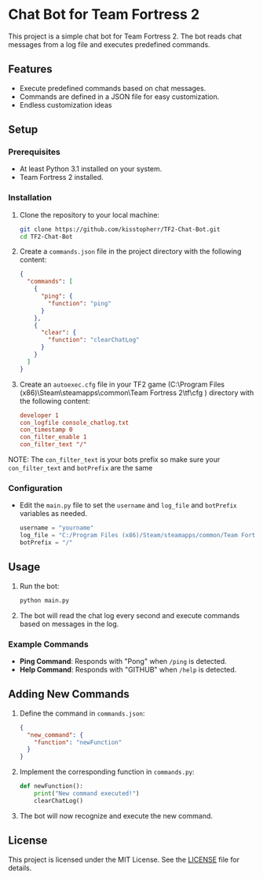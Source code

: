 # Chat Bot for Team Fortress 2

This project is a simple chat bot for Team Fortress 2. The bot reads chat messages from a log file and executes predefined commands.

## Features

- Execute predefined commands based on chat messages.
- Commands are defined in a JSON file for easy customization.
- Endless customization ideas

## Setup

### Prerequisites

- At least Python 3.1 installed on your system.
- Team Fortress 2 installed.

### Installation

1. Clone the repository to your local machine:

    ```sh
    git clone https://github.com/kisstopherr/TF2-Chat-Bot.git
    cd TF2-Chat-Bot
    ```

2. Create a `commands.json` file in the project directory with the following content:

    ```json
    {
      "commands": [
        {
          "ping": {
            "function": "ping"
          }
        },
        {
          "clear": {
            "function": "clearChatLog"
          }
        }
      ]
    }
    ```

3. Create an `autoexec.cfg` file in your TF2 game (C:\Program Files (x86)\Steam\steamapps\common\Team Fortress 2\tf\cfg
) directory with the following content:

    ```cfg
    developer 1
    con_logfile console_chatlog.txt
    con_timestamp 0
    con_filter_enable 1
    con_filter_text "/"
    ```
NOTE:
The `con_filter_text` is your bots prefix so make sure your `con_filter_text` and `botPrefix` are the same

### Configuration

- Edit the `main.py` file to set the `username` and `log_file` and `botPrefix` variables as needed.

    ```python
    username = "yourname"
    log_file = "C:/Program Files (x86)/Steam/steamapps/common/Team Fortress 2/tf/console_chatlog.txt"1
    botPrefix = "/"
    ```

## Usage

1. Run the bot:

    ```sh
    python main.py
    ```

2. The bot will read the chat log every second and execute commands based on messages in the log.

### Example Commands

- **Ping Command**: Responds with "Pong" when `/ping` is detected.
- **Help Command**: Responds with "GITHUB" when `/help` is detected.

## Adding New Commands

1. Define the command in `commands.json`:

    ```json
    {
      "new_command": {
        "function": "newFunction"
      }
    }
    ```

2. Implement the corresponding function in `commands.py`:

    ```python
    def newFunction():
        print("New command executed!")
        clearChatLog()
    ```

3. The bot will now recognize and execute the new command.

## License

This project is licensed under the MIT License. See the [LICENSE](LICENSE) file for details.
